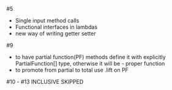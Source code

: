 #5
* Single input method calls
* Functional interfaces in lambdas
* new way of writing getter setter

#9
* to have partial function(PF) methods define it with explicitly PartialFunction[] type, otherwise it will be  - proper function
* to promote from partial to total use .lift on PF

#10 - #13 INCLUSIVE SKIPPED

